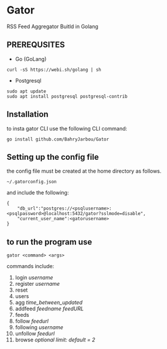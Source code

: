 # Gator
RSS Feed Aggregator Buitld in Golang


## PREREQUSITES
- Go (GoLang)
```
curl -sS https://webi.sh/golang | sh
```
- Postgresql
```
sudo apt update
sudo apt install postgresql postgresql-contrib
```

## Installation
to insta gator CLI use the following CLI command:
```
go install github.com/BahryJarbou/Gator
```

## Setting up the config file
the config file must be created at the home directory as follows.
```
~/.gatorconfig.json
```
and include the following:
```
{
    "db_url":"postgres://<psqlusername>:<psqlpassword>@localhost:5432/gator?sslmode=disable",
    "current_user_name":<gatorusername>
}
```

## to run the program use
```
gator <command> <args>
```
commands include:
1. login *username*
2. register *username*
3. reset
4. users
5. agg *time_between_updated*
6. addfeed *feedname* *feedURL*
7. feeds
8. follow *feedurl*
9. following *username*
10. unfollow *feedurl*
11. browse *optional limit: default = 2*